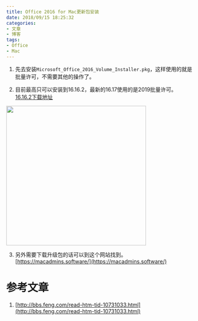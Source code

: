 ```yaml
---
title: Office 2016 for Mac更新包安装
date: 2018/09/15 18:25:32
categories: 
- 文章
- 博客
tags: 
- Office
- Mac
---
```


1. 先去安装`Microsoft_Office_2016_Volume_Installer.pkg`，这样使用的就是批量许可，不需要其他的操作了。  

2. 目前最高只可以安装到16.16.2，最新的16.17使用的是2019批量许可。  
[16.16.2下载地址](https://officecdn.microsoft.com/pr/C1297A47-86C4-4C1F-97FA-950631F94777/OfficeMac/Microsoft_Office_16.16.18091001_Installer.pkg)
<img src="{{ site.url }}/assets/blogImg/2018/office_for_mac_update.png" width="370"/>
<!--more-->

3. 另外需要下载升级包的话可以到这个网站找到。  
[https://macadmins.software/](https://macadmins.software/)


# 参考文章
1. [http://bbs.feng.com/read-htm-tid-10731033.html](http://bbs.feng.com/read-htm-tid-10731033.html)